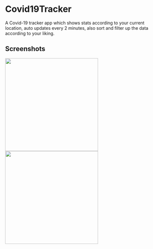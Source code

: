 # Covid19Tracker
A Covid-19 tracker app which shows stats according to your current location, auto updates every 2 minutes, also sort and filter up the data according to your liking.

## Screenshots
<img src="https://github.com/iamarjun/Instagram/blob/master/screenshots/Screenshot_20200904-124641.png" width="300" >


<img src="https://github.com/iamarjun/Instagram/blob/master/screenshots/Screenshot_20200904-124719.png" width="300" >
